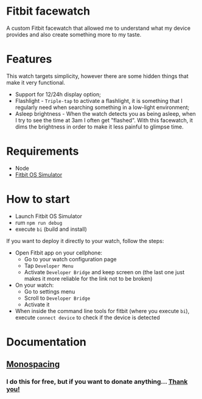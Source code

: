 # Fitbit facewatch

A custom Fitbit facewatch that allowed me to understand what my device provides and also create something more to my taste.

# Features

This watch targets simplicity, however there are some hidden things that make it very functional.

- Support for 12/24h display option;
- Flashlight - `Triple-tap` to activate a flashlight, it is something that I regularly need when searching something in a low-light environment;
- Asleep brightness - When the watch detects you as being asleep, when I try to see the time at 3am I often get "flashed". With this facewatch, it dims the brightness in order to make it less painful to glimpse time.

# Requirements

- Node
- [Fitbit OS Simulator](https://dev.fitbit.com/release-notes/fitbit-os-simulator/)

# How to start

- Launch Fitbit OS Simulator
- rum `npm run debug`
- execute `bi` (build and install)

If you want to deploy it directly to your watch, follow the steps:

- Open Fitbit app on your cellphone:
  - Go to your watch configuration page
  - Tap `Developer Menu`
  - Activate `Developer Bridge` and keep screen on (the last one just makes it more reliable for the link not to be broken)
- On your watch:
  - Go to settings menu
  - Scroll to `Developer Bridge`
  - Activate it
- When inside the command line tools for fitbit (where you execute `bi`), execute `connect device` to check if the device is detected

# Documentation

## [Monospacing](https://dev.fitbit.com/build/guides/user-interface/css/#monospace-numbers)

### I do this for free, but if you want to donate anything... [Thank you!](https://www.paypal.com/donate/?business=464DTVYBGS6M8&no_recurring=1&item_name=Thank+you+so+much%2C+this+makes+me+want+to+continue+doing+what+I%27m+doing+and+more%21%21%21&currency_code=EUR)
